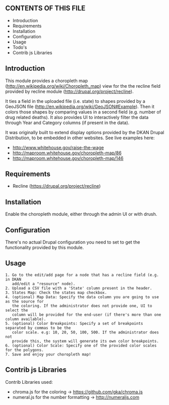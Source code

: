 CONTENTS OF THIS FILE
---------------------
 * Introduction
 * Requirements
 * Installation
 * Configuration
 * Usage
 * Todo's
 * Contrib js Libraries


Introduction
------------

This module provides a choropleth map (http://en.wikipedia.org/wiki/Choropleth_map)
view for the the recline field provided by recline module (http://drupal.org/project/recline).

It ties a field in the uploaded file (i.e. state) to shapes provided by a
GeoJSON file (http://en.wikipedia.org/wiki/GeoJSON#Example). Then it colors
those shapes by comparing values in a second field (e.g. number of drug related
deaths). It also provides UI to interactively filter the data through Year and
Category columns (if present in the data).

It was originally built to extend display options provided by the DKAN Drupal
Distribution, to be embedded in other websites. See live examples here:

 - http://www.whitehouse.gov/raise-the-wage
 - http://maproom.whitehouse.gov/choropleth-map/86
 - http://maproom.whitehouse.gov/choropleth-map/146


Requirements
------------

 * Recline (https://drupal.org/project/recline)


Installation
------------

Enable the choropleth module, either through the admin UI or with drush.


Configuration
-------------

There's no actual Drupal configuration you need to set to get the
functionality provided by this module.


Usage
-----

    1. Go to the edit/add page for a node that has a recline field (e.g. in DKAN
       add/edit a "resource" node).
    2. Upload a CSV file with a 'State' column present in the header.
    3. States Map: Check the states map checkbox.
    4. (optional) Map Data: Specify the data column you are going to use as the source for
       the coloring. If the administrator does not provide one, UI to select the
       column will be provided for the end-user (if there's more than one column available).
    5. (optional) Color Breakpoints: Specify a set of breakpoints separated by commas to be the
       color scale. e.g: 10, 20, 50, 100, 500. If the administrator does not
       provide this, the system will generate its own color breakpoints.
    6. (optional) Color Scale: Specify one of the provided color scales for the polygons.
    7. Save and enjoy your choropleth map!


Contrib js Libraries
--------------------

Contrib Libraries used:

 * chroma.js for the coloring -> https://github.com/gka/chroma.js
 * numeral.js for the number formatting -> http://numeraljs.com
